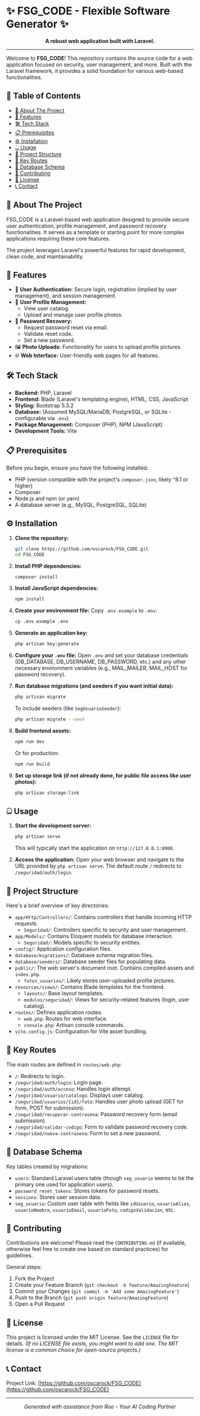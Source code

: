 # ✨ FSG_CODE - Flexible Software Generator ✨

<p align="center">
  <!-- Optional: Add a cool logo or banner here -->
  <!-- e.g., <img src="link_to_your_logo.png" alt="FSG_CODE Logo" width="200"/> -->
  <strong>A robust web application built with Laravel.</strong>
</p>

---

Welcome to **FSG_CODE**! This repository contains the source code for a web application focused on security, user management, and more. Built with the Laravel framework, it provides a solid foundation for various web-based functionalities.

## 📜 Table of Contents

- [🚀 About The Project](#-about-the-project)
- [🌟 Features](#-features)
- [🛠️ Tech Stack](#️-tech-stack)
- [📋 Prerequisites](#-prerequisites)
- [⚙️ Installation](#️-installation)
- [ධ Usage](#-usage)
- [📁 Project Structure](#-project-structure)
- [🔑 Key Routes](#-key-routes)
- [💾 Database Schema](#-database-schema)
- [🤝 Contributing](#-contributing)
- [📄 License](#-license)
- [📞 Contact](#-contact)

## 🚀 About The Project

FSG_CODE is a Laravel-based web application designed to provide secure user authentication, profile management, and password recovery functionalities. It serves as a template or starting point for more complex applications requiring these core features.

The project leverages Laravel's powerful features for rapid development, clean code, and maintainability.

## 🌟 Features

-   🔐 **User Authentication:** Secure login, registration (implied by user management), and session management.
-   👤 **User Profile Management:**
    -   View user catalog.
    -   Upload and manage user profile photos.
-   🔑 **Password Recovery:**
    -   Request password reset via email.
    -   Validate reset code.
    -   Set a new password.
-   🖼️ **Photo Uploads:** Functionality for users to upload profile pictures.
-   🌐 **Web Interface:** User-friendly web pages for all features.

## 🛠️ Tech Stack

-   **Backend:** PHP, Laravel
-   **Frontend:** Blade (Laravel's templating engine), HTML, CSS, JavaScript
-   **Styling:** Bootstrap 5.3.2
-   **Database:** (Assumed MySQL/MariaDB, PostgreSQL, or SQLite - configurable via `.env`)
-   **Package Management:** Composer (PHP), NPM (JavaScript)
-   **Development Tools:** Vite

## 📋 Prerequisites

Before you begin, ensure you have the following installed:

-   PHP (version compatible with the project's `composer.json`, likely ^8.1 or higher)
-   Composer
-   Node.js and npm (or yarn)
-   A database server (e.g., MySQL, PostgreSQL, SQLite)

## ⚙️ Installation

1.  **Clone the repository:**
    ```bash
    git clone https://github.com/oscarock/FSG_CODE.git
    cd FSG_CODE
    ```

2.  **Install PHP dependencies:**
    ```bash
    composer install
    ```

3.  **Install JavaScript dependencies:**
    ```bash
    npm install
    ```

4.  **Create your environment file:**
    Copy `.env.example` to `.env`:
    ```bash
    cp .env.example .env
    ```

5.  **Generate an application key:**
    ```bash
    php artisan key:generate
    ```

6.  **Configure your `.env` file:**
    Open `.env` and set your database credentials (DB_DATABASE, DB_USERNAME, DB_PASSWORD, etc.) and any other necessary environment variables (e.g., MAIL_MAILER, MAIL_HOST for password recovery).

7.  **Run database migrations (and seeders if you want initial data):**
    ```bash
    php artisan migrate
    ```
    To include seeders (like `SegUsuarioSeeder`):
    ```bash
    php artisan migrate --seed
    ```

8.  **Build frontend assets:**
    ```bash
    npm run dev
    ```
    Or for production:
    ```bash
    npm run build
    ```

9.  **Set up storage link (if not already done, for public file access like user photos):**
    ```bash
    php artisan storage:link
    ```

## ධ Usage

1.  **Start the development server:**
    ```bash
    php artisan serve
    ```
    This will typically start the application on `http://127.0.0.1:8000`.

2.  **Access the application:**
    Open your web browser and navigate to the URL provided by `php artisan serve`. The default route `/` redirects to `/seguridad/auth/login`.

## 📁 Project Structure

Here's a brief overview of key directories:

-   `app/Http/Controllers/`: Contains controllers that handle incoming HTTP requests.
    -   `Seguridad/`: Controllers specific to security and user management.
-   `app/Models/`: Contains Eloquent models for database interaction.
    -   `Seguridad/`: Models specific to security entities.
-   `config/`: Application configuration files.
-   `database/migrations/`: Database schema migration files.
-   `database/seeders/`: Database seeder files for populating data.
-   `public/`: The web server's document root. Contains compiled assets and `index.php`.
    -   `fotos_usuarios/`: Likely stores user-uploaded profile pictures.
-   `resources/views/`: Contains Blade templates for the frontend.
    -   `layouts/`: Base layout templates.
    -   `modulos/seguridad/`: Views for security-related features (login, user catalog).
-   `routes/`: Defines application routes.
    -   `web.php`: Routes for web interface.
    -   `console.php`: Artisan console commands.
-   `vite.config.js`: Configuration for Vite asset bundling.

## 🔑 Key Routes

The main routes are defined in `routes/web.php`:

-   `/`: Redirects to login.
-   `/seguridad/auth/login`: Login page.
-   `/seguridad/auth/acceso`: Handles login attempt.
-   `/seguridad/usuario/catalogo`: Displays user catalog.
-   `/seguridad/usuarios/{id}/foto`: Handles user photo upload (GET for form, POST for submission).
-   `/seguridad/recuperar-contrasena`: Password recovery form (email submission).
-   `/seguridad/validar-codigo`: Form to validate password recovery code.
-   `/seguridad/nueva-contrasena`: Form to set a new password.

## 💾 Database Schema

Key tables created by migrations:

-   `users`: Standard Laravel users table (though `seg_usuario` seems to be the primary one used for application users).
-   `password_reset_tokens`: Stores tokens for password resets.
-   `sessions`: Stores user session data.
-   `seg_usuario`: Custom user table with fields like `idUsuario`, `usuarioAlias`, `usuarioNombre`, `usuarioEmail`, `usuarioFoto`, `codigoValidacion`, etc.

## 🤝 Contributing

Contributions are welcome!
Please read the `CONTRIBUTING.md` (if available, otherwise feel free to create one based on standard practices) for guidelines.

General steps:
1.  Fork the Project
2.  Create your Feature Branch (`git checkout -b feature/AmazingFeature`)
3.  Commit your Changes (`git commit -m 'Add some AmazingFeature'`)
4.  Push to the Branch (`git push origin feature/AmazingFeature`)
5.  Open a Pull Request

## 📄 License

This project is licensed under the MIT License. See the `LICENSE` file for details.
*(If no LICENSE file exists, you might want to add one. The MIT license is a common choice for open-source projects.)*

## 📞 Contact

Project Link: [https://github.com/oscarock/FSG_CODE](https://github.com/oscarock/FSG_CODE)

---

<p align="center">
  <em>Generated with assistance from Roo - Your AI Coding Partner</em>
</p>
